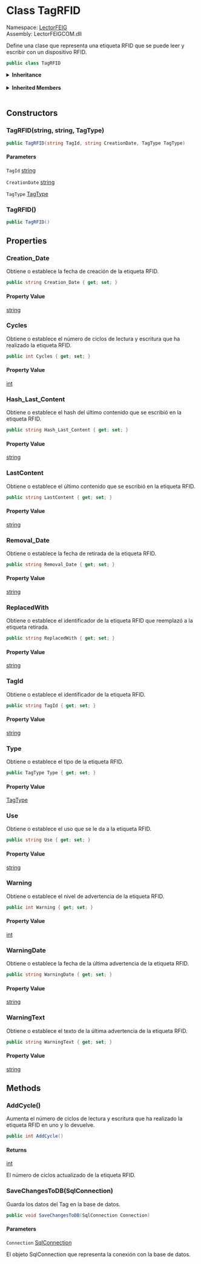 # <a id="LectorFEIG_TagRFID"></a> Class TagRFID

Namespace: [LectorFEIG](LectorFEIG.md)  
Assembly: LectorFEIGCOM.dll  

Define una clase que representa una etiqueta RFID que se puede leer y escribir con un dispositivo RFID.

```csharp
public class TagRFID
```

<Details>
<Summary><strong>Inheritance</strong></Summary>

[object](https://learn.microsoft.com/dotnet/api/system.object) ← 
[TagRFID](LectorFEIG.TagRFID.md)

</Details><br>

<Details>
<Summary><strong>Inherited Members</strong></Summary>

[object.ToString\(\)](https://learn.microsoft.com/dotnet/api/system.object.tostring), 
[object.Equals\(object\)](https://learn.microsoft.com/dotnet/api/system.object.equals\#system\-object\-equals\(system\-object\)), 
[object.Equals\(object, object\)](https://learn.microsoft.com/dotnet/api/system.object.equals\#system\-object\-equals\(system\-object\-system\-object\)), 
[object.ReferenceEquals\(object, object\)](https://learn.microsoft.com/dotnet/api/system.object.referenceequals), 
[object.GetHashCode\(\)](https://learn.microsoft.com/dotnet/api/system.object.gethashcode), 
[object.GetType\(\)](https://learn.microsoft.com/dotnet/api/system.object.gettype), 
[object.MemberwiseClone\(\)](https://learn.microsoft.com/dotnet/api/system.object.memberwiseclone)

</Details><br>

## Constructors

### <a id="LectorFEIG_TagRFID__ctor_System_String_System_String_TagType_"></a> TagRFID\(string, string, TagType\)

```csharp
public TagRFID(string TagId, string CreationDate, TagType TagType)
```

#### Parameters

`TagId` [string](https://learn.microsoft.com/dotnet/api/system.string)

`CreationDate` [string](https://learn.microsoft.com/dotnet/api/system.string)

`TagType` [TagType](TagType.md)

### <a id="LectorFEIG_TagRFID__ctor"></a> TagRFID\(\)

```csharp
public TagRFID()
```

## Properties

### <a id="LectorFEIG_TagRFID_Creation_Date"></a> Creation\_Date

Obtiene o establece la fecha de creación de la etiqueta RFID.

```csharp
public string Creation_Date { get; set; }
```

#### Property Value

 [string](https://learn.microsoft.com/dotnet/api/system.string)

### <a id="LectorFEIG_TagRFID_Cycles"></a> Cycles

Obtiene o establece el número de ciclos de lectura y escritura que ha realizado la etiqueta RFID.

```csharp
public int Cycles { get; set; }
```

#### Property Value

 [int](https://learn.microsoft.com/dotnet/api/system.int32)

### <a id="LectorFEIG_TagRFID_Hash_Last_Content"></a> Hash\_Last\_Content

Obtiene o establece el hash del último contenido que se escribió en la etiqueta RFID.

```csharp
public string Hash_Last_Content { get; set; }
```

#### Property Value

 [string](https://learn.microsoft.com/dotnet/api/system.string)

### <a id="LectorFEIG_TagRFID_LastContent"></a> LastContent

Obtiene o establece el último contenido que se escribió en la etiqueta RFID.

```csharp
public string LastContent { get; set; }
```

#### Property Value

 [string](https://learn.microsoft.com/dotnet/api/system.string)

### <a id="LectorFEIG_TagRFID_Removal_Date"></a> Removal\_Date

Obtiene o establece la fecha de retirada de la etiqueta RFID.

```csharp
public string Removal_Date { get; set; }
```

#### Property Value

 [string](https://learn.microsoft.com/dotnet/api/system.string)

### <a id="LectorFEIG_TagRFID_ReplacedWith"></a> ReplacedWith

Obtiene o establece el identificador de la etiqueta RFID que reemplazó a la etiqueta retirada.

```csharp
public string ReplacedWith { get; set; }
```

#### Property Value

 [string](https://learn.microsoft.com/dotnet/api/system.string)

### <a id="LectorFEIG_TagRFID_TagId"></a> TagId

Obtiene o establece el identificador de la etiqueta RFID.

```csharp
public string TagId { get; set; }
```

#### Property Value

 [string](https://learn.microsoft.com/dotnet/api/system.string)

### <a id="LectorFEIG_TagRFID_Type"></a> Type

Obtiene o establece el tipo de la etiqueta RFID.

```csharp
public TagType Type { get; set; }
```

#### Property Value

 [TagType](TagType.md)

### <a id="LectorFEIG_TagRFID_Use"></a> Use

Obtiene o establece el uso que se le da a la etiqueta RFID.

```csharp
public string Use { get; set; }
```

#### Property Value

 [string](https://learn.microsoft.com/dotnet/api/system.string)

### <a id="LectorFEIG_TagRFID_Warning"></a> Warning

Obtiene o establece el nivel de advertencia de la etiqueta RFID.

```csharp
public int Warning { get; set; }
```

#### Property Value

 [int](https://learn.microsoft.com/dotnet/api/system.int32)

### <a id="LectorFEIG_TagRFID_WarningDate"></a> WarningDate

Obtiene o establece la fecha de la última advertencia de la etiqueta RFID.

```csharp
public string WarningDate { get; set; }
```

#### Property Value

 [string](https://learn.microsoft.com/dotnet/api/system.string)

### <a id="LectorFEIG_TagRFID_WarningText"></a> WarningText

Obtiene o establece el texto de la última advertencia de la etiqueta RFID.

```csharp
public string WarningText { get; set; }
```

#### Property Value

 [string](https://learn.microsoft.com/dotnet/api/system.string)

## Methods

### <a id="LectorFEIG_TagRFID_AddCycle"></a> AddCycle\(\)

Aumenta el número de ciclos de lectura y escritura que ha realizado la etiqueta RFID en uno y lo devuelve.

```csharp
public int AddCycle()
```

#### Returns

 [int](https://learn.microsoft.com/dotnet/api/system.int32)

El número de ciclos actualizado de la etiqueta RFID.

### <a id="LectorFEIG_TagRFID_SaveChangesToDB_System_Data_SqlClient_SqlConnection_"></a> SaveChangesToDB\(SqlConnection\)

Guarda los datos del Tag en la base de datos.

```csharp
public void SaveChangesToDB(SqlConnection Connection)
```

#### Parameters

`Connection` [SqlConnection](https://learn.microsoft.com/dotnet/api/system.data.sqlclient.sqlconnection)

El objeto SqlConnection que representa la conexión con la base de datos.

